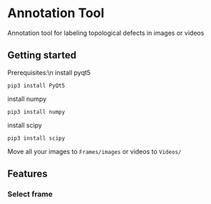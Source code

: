 # Annotation Tool
Annotation tool for labeling topological defects in images or videos

## Getting started
Prerequisites:\n
install pyqt5
```
pip3 install PyQt5
```
install numpy
```
pip3 install numpy
```
install scipy
```
pip3 install scipy
```
Move all your images to ```Frames/images``` or videos to ```Videos/```

## Features
### Select frame 
